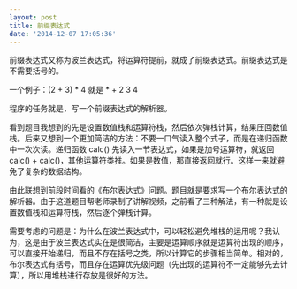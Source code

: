 ```yaml
---
layout: post
title: 前缀表达式
date: '2014-12-07 17:05:36'
---
```


前缀表达式又称为波兰表达式，将运算符提前，就成了前缀表达式。前缀表达式是不需要括号的。

一个例子：(2 + 3) * 4 就是 * + 2 3 4

程序的任务就是，写一个前缀表达式的解析器。

看到题目我想到的先是设置数值栈和运算符栈，然后依次弹栈计算，结果压回数值栈。后来又想到一个更加简洁的方法：不要一口气读入整个式子，而是在递归函数中一次次读。递归函数 calc() 先读入一节表达式，如果是加号运算符，就返回 calc() + calc()，其他运算符类推。如果是数值，那直接返回就行。这样一来就避免了复杂的数据结构。

由此联想到前段时间看的《布尔表达式》问题。题目就是要求写一个布尔表达式的解析器。由于这道题目帮老师录制了讲解视频，之前看了三种解法，有一种就是设置数值栈和运算符栈，然后逐个弹栈计算。

需要考虑的问题是：为什么在波兰表达式中，可以轻松避免堆栈的运用呢？我认为，这是由于波兰表达式实在是很简洁，主要是运算顺序就是运算符出现的顺序，可以直接开始递归，而且不存在括号之类，所以计算它的步骤相当简单。相对的，布尔表达式有括号，而且存在运算优先级问题（先出现的运算符不一定能够先去计算），所以用堆栈进行存放是很好的方法。
